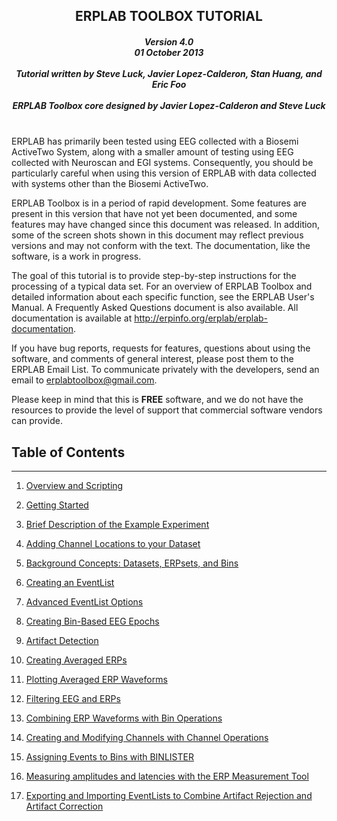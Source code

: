 <h2 align="center">ERPLAB TOOLBOX TUTORIAL </h2>
<h5 align="center">
Version 4.0<br>
01 October 2013<br><br>
Tutorial written by Steve Luck, Javier Lopez-Calderon, Stan Huang, and Eric Foo <br><br>
ERPLAB Toolbox core designed by Javier Lopez-Calderon and Steve Luck<br><br>
</h5>

ERPLAB has primarily been tested using EEG collected with a Biosemi ActiveTwo System, along with a smaller amount of testing using EEG collected with Neuroscan and EGI systems. Consequently, you should be particularly careful when using this version of ERPLAB with data collected with systems other than the Biosemi ActiveTwo.

ERPLAB Toolbox is in a period of rapid development. Some features are present in this version that have not yet been documented, and some features may have changed since this document was released. In addition, some of the screen shots shown in this document may reflect previous versions and may not conform with the text.  The documentation, like the software, is a work in progress.

The goal of this tutorial is to provide step-by-step instructions for the processing of a typical data set.  For an overview of ERPLAB Toolbox and detailed information about each specific function, see the ERPLAB User's Manual. A Frequently Asked Questions document is also available.  All documentation is available at http://erpinfo.org/erplab/erplab-documentation.

If you have bug reports, requests for features, questions about using the software, and comments of general interest, please post them to the ERPLAB Email List.  To communicate privately with the developers, send an email to erplabtoolbox@gmail.com.

Please keep in mind that this is **FREE** software, and we do not have the resources to provide the level of support that commercial software vendors can provide.

## Table of Contents
---
1. [Overview and Scripting](./Overview-and-Scripting:-Tutorial)

2. [Getting Started](./Getting-Started:-Tutorial)

3. [Brief Description of the Example Experiment](./Brief-Description-of-the-Example-Experiment:-Tutorial)

4. [Adding Channel Locations to your Dataset](./Adding-Channel-Locations-to-your-Dataset:-Tutorial)

5. [Background Concepts: Datasets, ERPsets, and Bins](./Background-Concepts:-Datasets,-ERPsets,-and-Bins:-Tutorial)

6. [Creating an EventList](./Creating-an-EventList:-ERPLAB-Functions:-Tutorial)

7. [Advanced EventList Options](./Advanced-EventList-Options:-Tutorial)

8. [Creating Bin-Based EEG Epochs](./Creating-Bin--Based-EEG-Epochs:-Tutorial)

9. [Artifact Detection](./Artifact-Detection:-Tutorial)

10. [Creating Averaged ERPs](./Creating-Averaged-ERPs:-Tutorial)

11. [Plotting Averaged ERP Waveforms](./Plotting-Averaged-ERP-Waveforms:-Tutorial)

12. [Filtering EEG and ERPs](./Filtering-EEG-and-ERPs:-Tutorial)

13. [Combining ERP Waveforms with Bin Operations](./Combining-ERP-Waveforms-with-Bin-Operations:-Tutorial)

14. [Creating and Modifying Channels with Channel Operations](./Creating-and-Modifying-Channels-with-Channel-Operations:-Tutorial)

15. [Assigning Events to Bins with BINLISTER](./Assigning-Events-to-Bins-with-BINLISTER:-Tutorial:-Tutorial)

16. [Measuring amplitudes and latencies with the ERP Measurement Tool](./Measuring-amplitudes-and-latencies-with-the-ERP-Measurement-Tool:-Tutorial)

17. [Exporting and Importing EventLists to Combine Artifact Rejection and Artifact Correction](./Exporting-and-Importing-EventLists-to-Combine-Artifact-Rejection-and-Artifact-Correction:-Tutorial)